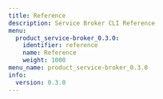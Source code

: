 ```yaml
---
title: Reference
description: Service Broker CLI Reference
menu:
  product_service-broker_0.3.0:
    identifier: reference
    name: Reference
    weight: 1000
menu_name: product_service-broker_0.3.0
info:
  version: 0.3.0
---
```


